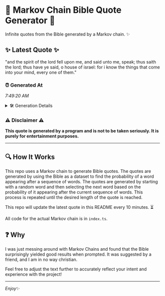# 📖 Markov Chain Bible Quote Generator 📖

Infinite quotes from the Bible generated by a Markov chain. ✨

## ✨ Latest Quote ✨
"and the spirit of the lord fell upon me, and said unto me, speak; thus saith the lord; thus have ye said, o house of israel: for i know the things that come into your mind, every one of them."

### ⏰ Generated At
*7:49:20 AM*

<details>
    <summary>🛠️ Generation Details</summary>
    <p>
        <strong>🌱 Seed:</strong> and<br>
        <strong>🔄 Iterations:</strong> 39<br>
        <strong>📜 Context History:</strong><br>[ and ]: the<br>[ and, the ]: spirit<br>[ and, the, spirit ]: of<br>[ and, the, spirit, of ]: the<br>[ and, the, spirit, of, the ]: lord<br>[ and, the, spirit, of, the, lord ]: fell<br>[ the, spirit, of, the, lord, fell ]: upon<br>[ spirit, of, the, lord, fell, upon ]: me,<br>[ of, the, lord, fell, upon, me, ]: and<br>[ the, lord, fell, upon, me,, and ]: said<br>[ lord, fell, upon, me,, and, said ]: unto<br>[ fell, upon, me,, and, said, unto ]: me,<br>[ upon, me,, and, said, unto, me, ]: speak;<br>[ me,, and, said, unto, me,, speak; ]: thus<br>[ and, said, unto, me,, speak;, thus ]: saith<br>[ said, unto, me,, speak;, thus, saith ]: the<br>[ unto, me,, speak;, thus, saith, the ]: lord;<br>[ me,, speak;, thus, saith, the, lord; ]: thus<br>[ speak;, thus, saith, the, lord;, thus ]: have<br>[ thus, saith, the, lord;, thus, have ]: ye<br>[ saith, the, lord;, thus, have, ye ]: said,<br>[ the, lord;, thus, have, ye, said, ]: o<br>[ lord;, thus, have, ye, said,, o ]: house<br>[ thus, have, ye, said,, o, house ]: of<br>[ have, ye, said,, o, house, of ]: israel:<br>[ ye, said,, o, house, of, israel: ]: for<br>[ said,, o, house, of, israel:, for ]: i<br>[ o, house, of, israel:, for, i ]: know<br>[ house, of, israel:, for, i, know ]: the<br>[ of, israel:, for, i, know, the ]: things<br>[ israel:, for, i, know, the, things ]: that<br>[ for, i, know, the, things, that ]: come<br>[ i, know, the, things, that, come ]: into<br>[ know, the, things, that, come, into ]: your<br>[ the, things, that, come, into, your ]: mind,<br>[ things, that, come, into, your, mind, ]: every<br>[ that, come, into, your, mind,, every ]: one<br>[ come, into, your, mind,, every, one ]: of<br>[ into, your, mind,, every, one, of ]: them.<br>
    </p>
</details>

### ⚠️ Disclaimer ⚠️
**This quote is generated by a program and is not to be taken seriously. It is purely for entertainment purposes.**

---

## 🔍 How It Works

This repo uses a Markov chain to generate Bible quotes. The quotes are generated by using the Bible as a dataset to find the probability of a word appearing after a sequence of words. The quotes are generated by starting with a random word and then selecting the next word based on the probability of it appearing after the current sequence of words. This process is repeated until the desired length of the quote is reached.

This repo will update the latest quote in this README every 10 minutes. ⏳

All code for the actual Markov chain is in `index.ts`.

## ❓ Why

I was just messing around with Markov Chains and found that the Bible surprisingly yielded good results when prompted. 
It was suggested by a friend, and I am in no way christian.

Feel free to adjust the text further to accurately reflect your intent and experience with the project!

---

*Enjoy*✨
